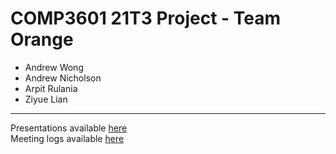 # COMP3601 21T3 Project - Team Orange

* Andrew Wong
* Andrew Nicholson
* Arpit Rulania
* Ziyue Lian

---

Presentations available [here](https://featherbear.cc/unsw-comp3601-project/)  
Meeting logs available [here](https://featherbear.cc/unsw-comp3601-project/meetings)
